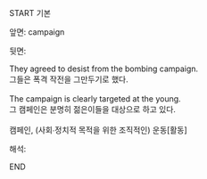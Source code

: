START
기본

앞면:
campaign


뒷면:
<div>They agreed to desist from the bombing campaign. </div><div><div>그들은 폭격 작전을 그만두기로 했다.</div></div><div><br></div><div><div>The campaign is clearly targeted at the young. </div><div><div>그 캠페인은 분명히 젊은이들을 대상으로 하고 있다.</div></div></div><div><br>캠페인, (사회∙정치적 목적을 위한 조직적인) 운동[활동]<br></div>


해석:
<!--ID: 1746614453560-->
END